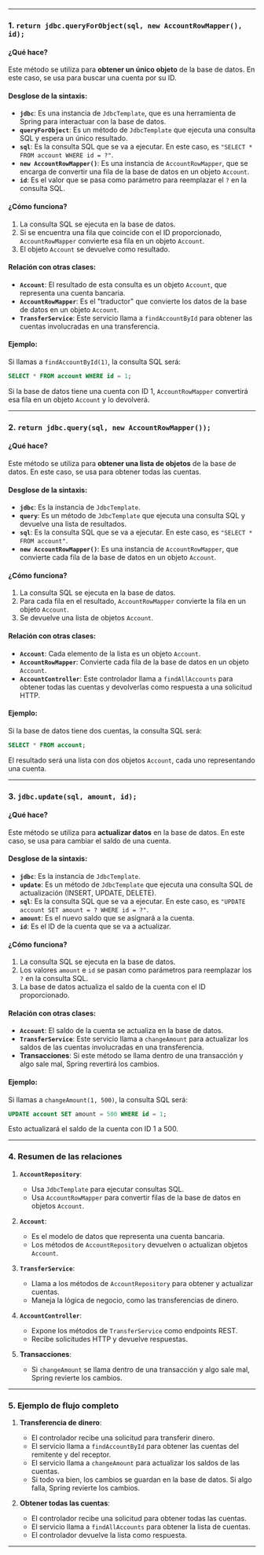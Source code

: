 
---

### **1. `return jdbc.queryForObject(sql, new AccountRowMapper(), id);`**

#### **¿Qué hace?**
Este método se utiliza para **obtener un único objeto** de la base de datos. En este caso, se usa para buscar una cuenta por su ID.

#### **Desglose de la sintaxis**:
- **`jdbc`**: Es una instancia de `JdbcTemplate`, que es una herramienta de Spring para interactuar con la base de datos.
- **`queryForObject`**: Es un método de `JdbcTemplate` que ejecuta una consulta SQL y espera un único resultado.
- **`sql`**: Es la consulta SQL que se va a ejecutar. En este caso, es `"SELECT * FROM account WHERE id = ?"`.
- **`new AccountRowMapper()`**: Es una instancia de `AccountRowMapper`, que se encarga de convertir una fila de la base de datos en un objeto `Account`.
- **`id`**: Es el valor que se pasa como parámetro para reemplazar el `?` en la consulta SQL.

#### **¿Cómo funciona?**
1. La consulta SQL se ejecuta en la base de datos.
2. Si se encuentra una fila que coincide con el ID proporcionado, `AccountRowMapper` convierte esa fila en un objeto `Account`.
3. El objeto `Account` se devuelve como resultado.

#### **Relación con otras clases**:
- **`Account`**: El resultado de esta consulta es un objeto `Account`, que representa una cuenta bancaria.
- **`AccountRowMapper`**: Es el "traductor" que convierte los datos de la base de datos en un objeto `Account`.
- **`TransferService`**: Este servicio llama a `findAccountById` para obtener las cuentas involucradas en una transferencia.

#### **Ejemplo**:
Si llamas a `findAccountById(1)`, la consulta SQL será:
```sql
SELECT * FROM account WHERE id = 1;
```
Si la base de datos tiene una cuenta con ID 1, `AccountRowMapper` convertirá esa fila en un objeto `Account` y lo devolverá.

---

### **2. `return jdbc.query(sql, new AccountRowMapper());`**

#### **¿Qué hace?**
Este método se utiliza para **obtener una lista de objetos** de la base de datos. En este caso, se usa para obtener todas las cuentas.

#### **Desglose de la sintaxis**:
- **`jdbc`**: Es la instancia de `JdbcTemplate`.
- **`query`**: Es un método de `JdbcTemplate` que ejecuta una consulta SQL y devuelve una lista de resultados.
- **`sql`**: Es la consulta SQL que se va a ejecutar. En este caso, es `"SELECT * FROM account"`.
- **`new AccountRowMapper()`**: Es una instancia de `AccountRowMapper`, que convierte cada fila de la base de datos en un objeto `Account`.

#### **¿Cómo funciona?**
1. La consulta SQL se ejecuta en la base de datos.
2. Para cada fila en el resultado, `AccountRowMapper` convierte la fila en un objeto `Account`.
3. Se devuelve una lista de objetos `Account`.

#### **Relación con otras clases**:
- **`Account`**: Cada elemento de la lista es un objeto `Account`.
- **`AccountRowMapper`**: Convierte cada fila de la base de datos en un objeto `Account`.
- **`AccountController`**: Este controlador llama a `findAllAccounts` para obtener todas las cuentas y devolverlas como respuesta a una solicitud HTTP.

#### **Ejemplo**:
Si la base de datos tiene dos cuentas, la consulta SQL será:
```sql
SELECT * FROM account;
```
El resultado será una lista con dos objetos `Account`, cada uno representando una cuenta.

---

### **3. `jdbc.update(sql, amount, id);`**

#### **¿Qué hace?**
Este método se utiliza para **actualizar datos** en la base de datos. En este caso, se usa para cambiar el saldo de una cuenta.

#### **Desglose de la sintaxis**:
- **`jdbc`**: Es la instancia de `JdbcTemplate`.
- **`update`**: Es un método de `JdbcTemplate` que ejecuta una consulta SQL de actualización (INSERT, UPDATE, DELETE).
- **`sql`**: Es la consulta SQL que se va a ejecutar. En este caso, es `"UPDATE account SET amount = ? WHERE id = ?"`.
- **`amount`**: Es el nuevo saldo que se asignará a la cuenta.
- **`id`**: Es el ID de la cuenta que se va a actualizar.

#### **¿Cómo funciona?**
1. La consulta SQL se ejecuta en la base de datos.
2. Los valores `amount` e `id` se pasan como parámetros para reemplazar los `?` en la consulta SQL.
3. La base de datos actualiza el saldo de la cuenta con el ID proporcionado.

#### **Relación con otras clases**:
- **`Account`**: El saldo de la cuenta se actualiza en la base de datos.
- **`TransferService`**: Este servicio llama a `changeAmount` para actualizar los saldos de las cuentas involucradas en una transferencia.
- **Transacciones**: Si este método se llama dentro de una transacción y algo sale mal, Spring revertirá los cambios.

#### **Ejemplo**:
Si llamas a `changeAmount(1, 500)`, la consulta SQL será:
```sql
UPDATE account SET amount = 500 WHERE id = 1;
```
Esto actualizará el saldo de la cuenta con ID 1 a 500.

---

### **4. Resumen de las relaciones**

1. **`AccountRepository`**:
    - Usa `JdbcTemplate` para ejecutar consultas SQL.
    - Usa `AccountRowMapper` para convertir filas de la base de datos en objetos `Account`.

2. **`Account`**:
    - Es el modelo de datos que representa una cuenta bancaria.
    - Los métodos de `AccountRepository` devuelven o actualizan objetos `Account`.

3. **`TransferService`**:
    - Llama a los métodos de `AccountRepository` para obtener y actualizar cuentas.
    - Maneja la lógica de negocio, como las transferencias de dinero.

4. **`AccountController`**:
    - Expone los métodos de `TransferService` como endpoints REST.
    - Recibe solicitudes HTTP y devuelve respuestas.

5. **Transacciones**:
    - Si `changeAmount` se llama dentro de una transacción y algo sale mal, Spring revierte los cambios.

---

### **5. Ejemplo de flujo completo**

1. **Transferencia de dinero**:
    - El controlador recibe una solicitud para transferir dinero.
    - El servicio llama a `findAccountById` para obtener las cuentas del remitente y del receptor.
    - El servicio llama a `changeAmount` para actualizar los saldos de las cuentas.
    - Si todo va bien, los cambios se guardan en la base de datos. Si algo falla, Spring revierte los cambios.

2. **Obtener todas las cuentas**:
    - El controlador recibe una solicitud para obtener todas las cuentas.
    - El servicio llama a `findAllAccounts` para obtener la lista de cuentas.
    - El controlador devuelve la lista como respuesta.

---

